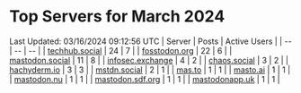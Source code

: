 # Top Servers for March 2024
Last Updated: 03/16/2024 09:12:56 UTC
| Server | Posts | Active Users |
| -- | -- | -- |
| [techhub.social](https://techhub.social/tags/PowerShell) | 24 | 7 |
| [fosstodon.org](https://fosstodon.org/tags/PowerShell) | 22 | 6 |
| [mastodon.social](https://mastodon.social/tags/PowerShell) | 11 | 8 |
| [infosec.exchange](https://infosec.exchange/tags/PowerShell) | 4 | 2 |
| [chaos.social](https://chaos.social/tags/PowerShell) | 3 | 2 |
| [hachyderm.io](https://hachyderm.io/tags/PowerShell) | 3 | 3 |
| [mstdn.social](https://mstdn.social/tags/PowerShell) | 2 | 1 |
| [mas.to](https://mas.to/tags/PowerShell) | 1 | 1 |
| [masto.ai](https://masto.ai/tags/PowerShell) | 1 | 1 |
| [mastodon.nu](https://mastodon.nu/tags/PowerShell) | 1 | 1 |
| [mastodon.sdf.org](https://mastodon.sdf.org/tags/PowerShell) | 1 | 1 |
| [mastodonapp.uk](https://mastodonapp.uk/tags/PowerShell) | 1 | 1 |
